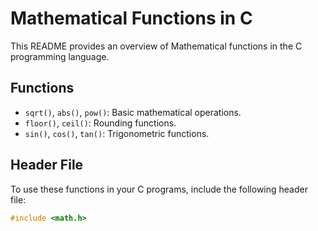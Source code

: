 # Mathematical Functions in C

This README provides an overview of Mathematical functions in the C programming language.

## Functions
- `sqrt()`, `abs()`, `pow()`: Basic mathematical operations.
- `floor()`, `ceil()`: Rounding functions.
- `sin()`, `cos()`, `tan()`: Trigonometric functions.

## Header File
To use these functions in your C programs, include the following header file:

```c
#include <math.h>
```
